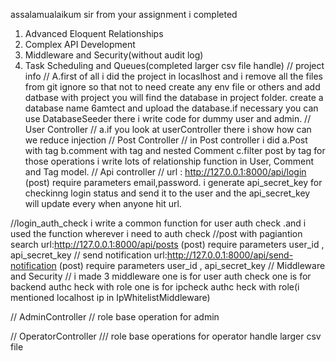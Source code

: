 assalamualaikum sir
from your assignment i completed

1. Advanced Eloquent Relationships
2. Complex API Development
3. Middleware and Security(without audit log)
4. Task Scheduling and Queues(completed larger csv file handle)
    // project info  //
    A.first of all i did the project in locaslhost and i remove all the files from git ignore so that not to need create any env file or others and add datbase with project you will find the database in project folder.
    create a database name 6amtect and upload the database.if necessary you can use DatabaseSeeder there i write code for dummy user and admin.
    // User Controller  //
    a.if you look at userController there i show how can we reduce injection
    // Post Controller  //
    in Post controller i did
    a.Post with tag
    b.comment with tag and nested Comment
    c.filter post by tag
    for those operations i write lots of relationship function in User, Comment and Tag model.
    // Api controller  //
    url : http://127.0.0.1:8000/api/login (post)
    require parameters
    email,password.
    i generate api_secret_key for checkinng login status and send it to the user and the api_secret_key will update every when anyone hit url.

//login_auth_check
i write a common function for user auth check .and i used the function wherever i need to auth check
//post with pagiantion search
url:http://127.0.0.1:8000/api/posts (post)
require parameters
user_id , api_secret_key
// send notification
url:http://127.0.0.1:8000/api/send-notification (post)
require parameters
user_id , api_secret_key
  // Middleware and Security  //
  i made 3  middleware 
  one is for user auth check
  one is for backend authc heck with role
  one is for ipcheck authc heck with role(i mentioned localhost ip in IpWhitelistMiddleware)

// AdminController //
role base operation for admin

 // OperatorController ///
role base operations for operator 
handle larger csv file 
